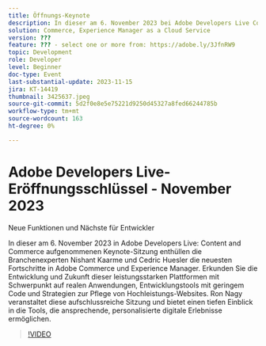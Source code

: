 ```yaml
---
title: Öffnungs-Keynote
description: In dieser am 6. November 2023 bei Adobe Developers Live Content and Commerce aufgenommenen Keynote-Sitzung enthüllen Branchenexperten Nishant Kaarmand und Cedric Huesler die neuesten Fortschritte in Adobe Commerce und Experience Manager. Erkunden Sie die Entwicklung und Zukunft dieser leistungsstarken Plattformen mit Schwerpunkt auf realen Anwendungen, Entwicklungstools mit geringem Code und Strategien zur Pflege von Hochleistungs-Websites. Ron Nagy veranstaltet diese aufschlussreiche Sitzung und bietet einen tiefen Einblick in die Tools, die ansprechende, personalisierte digitale Erlebnisse ermöglichen.
solution: Commerce, Experience Manager as a Cloud Service
version: ???
feature: ??? - select one or more from: https://adobe.ly/3JfnRW9
topic: Development
role: Developer
level: Beginner
doc-type: Event
last-substantial-update: 2023-11-15
jira: KT-14419
thumbnail: 3425637.jpeg
source-git-commit: 5d2f0e8e5e75221d9250d45327a8fed66244785b
workflow-type: tm+mt
source-wordcount: 163
ht-degree: 0%

---
```



# Adobe Developers Live-Eröffnungsschlüssel - November 2023

Neue Funktionen und Nächste für Entwickler

In dieser am 6. November 2023 in Adobe Developers Live: Content and Commerce aufgenommenen Keynote-Sitzung enthüllen die Branchenexperten Nishant Kaarme und Cedric Huesler die neuesten Fortschritte in Adobe Commerce und Experience Manager. Erkunden Sie die Entwicklung und Zukunft dieser leistungsstarken Plattformen mit Schwerpunkt auf realen Anwendungen, Entwicklungstools mit geringem Code und Strategien zur Pflege von Hochleistungs-Websites. Ron Nagy veranstaltet diese aufschlussreiche Sitzung und bietet einen tiefen Einblick in die Tools, die ansprechende, personalisierte digitale Erlebnisse ermöglichen.

>[!VIDEO](https://video.tv.adobe.com/v/3425637/?learn=on)
